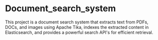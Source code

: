 # Document_search_system
This project is a document search system that extracts text from PDFs, DOCs, and images using Apache Tika, indexes the extracted content in Elasticsearch, and provides a powerful search API's for efficient retrieval. 
